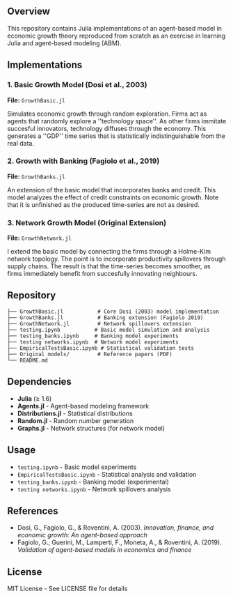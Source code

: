 ## Overview

This repository contains Julia implementations of an agent-based model in economic growth theory reproduced from scratch as an exercise in learning Julia and agent-based modeling (ABM).

## Implementations

### 1. Basic Growth Model (Dosi et al., 2003)
**File:** `GrowthBasic.jl`

Simulates economic growth through random exploration. Firms act as agents that randomly explore a ''technology space''. As other firms immitate succesful innovators, technology diffuses through the economy. This generates a ''GDP'' time series that is statistically indistinguishable from the real data.
### 2. Growth with Banking (Fagiolo et al., 2019) 
**File:** `GrowthBanks.jl`

An extension of the basic model that incorporates banks and credit. This model analyzes the effect of credit constraints on economic growth. Note that it is unfinished as the produced time-series are not as desired.


### 3. Network Growth Model (Original Extension)
**File:** `GrowthNetwork.jl`

I extend the basic model by connecting the firms through a Holme-Kim network topology. The point is to incorporate productivity spillovers through supply chains. The result is that the time-series becomes smoother, as firms immediately benefit from succesfully innovating neighbours.

## Repository 

```
├── GrowthBasic.jl           # Core Dosi (2003) model implementation
├── GrowthBanks.jl           # Banking extension (Fagiolo 2019)
├── GrowthNetwork.jl         # Network spillovers extension
├── testing.ipynb           # Basic model simulation and analysis
├── testing_banks.ipynb     # Banking model experiments
├── testing networks.ipynb  # Network model experiments  
├── EmpiricalTestsBasic.ipynb # Statistical validation tests
├── Original models/         # Reference papers (PDF)
└── README.md
```

## Dependencies

- **Julia** (≥ 1.6)
- **Agents.jl** - Agent-based modeling framework
- **Distributions.jl** - Statistical distributions
- **Random.jl** - Random number generation
- **Graphs.jl** - Network structures (for network model)

## Usage

- `testing.ipynb` - Basic model experiments
- `EmpiricalTestsBasic.ipynb` - Statistical analysis and validation
- `testing_banks.ipynb` - Banking model (experimental)
- `testing networks.ipynb` - Network spillovers analysis


## References

- Dosi, G., Fagiolo, G., & Roventini, A. (2003). *Innovation, finance, and economic growth: An agent-based approach*
- Fagiolo, G., Guerini, M., Lamperti, F., Moneta, A., & Roventini, A. (2019). *Validation of agent-based models in economics and finance*


## License

MIT License - See LICENSE file for details

